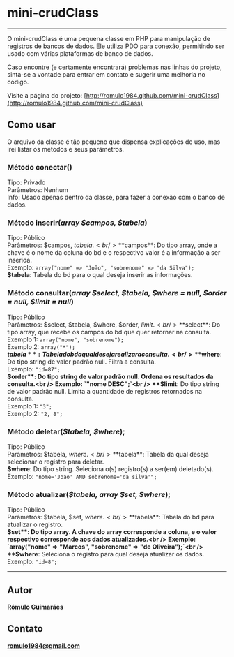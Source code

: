 # mini-crudClass

***

O mini-crudClass é uma pequena classe em PHP para manipulação de registros de bancos de dados.
Ele utiliza PDO para conexão, permitindo ser usado com várias plataformas de banco de dados.

Caso encontre (e certamente encontrará) problemas nas linhas do projeto,
sinta-se a vontade para entrar em contato e sugerir uma melhoria no código.

Visite a página do projeto: [http://romulo1984.github.com/mini-crudClass](http://romulo1984.github.com/mini-crudClass)



## Como usar

O arquivo da classe é tão pequeno que dispensa explicações de uso, mas irei listar os métodos e seus parâmetros.


### Método conectar()
Tipo: Privado <br />
Parâmetros: Nenhum <br />
Info: Usado apenas dentro da classe, para fazer a conexão com o banco de dados.



### Método inserir(_array $campos, $tabela_)
Tipo: Público<br />
Parâmetros: $campos, $tabela.<br />
  **$campos**: Do tipo array, onde a chave é o nome da coluna do bd e o respectivo valor é a informação a ser inserida.<br />
    Exemplo: `array("nome" => "João", "sobrenome" => "da Silva");`<br />
  **$tabela**: Tabela do bd para o qual deseja inserir as informações.<br />



### Método consultar(_array $select, $tabela, $where = null, $order = null, $limit = null_)
Tipo: Público<br />
Parâmetros: $select, $tabela, $where, $order, $limit.<br />
  **$select**: Do tipo array, que recebe os campos do bd que quer retornar na consulta.<br />
    Exemplo 1: `array("nome", "sobrenome");`<br />
    Exemplo 2: `array("*");`<br />
  **$tabela**: Tabela do bd a qual deseja realizar a consulta.<br />
  **$where**: Do tipo string de valor padrão null. Filtra a consulta.<br />
    Exemplo: `"id=87";`<br />
  **$order**: Do tipo string de valor padrão null. Ordena os resultados da consulta.<br />
    Exemplo: `"nome DESC";`<br />
  **$limit**: Do tipo string de valor padrão null. Limita a quantidade de registros retornados na consulta.<br />
    Exemplo 1: `"3";`<br />
    Exemplo 2: `"2, 8";`<br />



### Método deletar(_$tabela, $where_);
Tipo: Público<br />
Parâmetros: $tabela, $where.<br />
  **$tabela**: Tabela da qual deseja selecionar o registro para deletar.<br />
  **$where**: Do tipo string. Seleciona o(s) registro(s) a ser(em) deletado(s).<br />
    Exemplo: `"nome='Joao' AND sobrenome='da silva'";`<br />




### Método atualizar(_$tabela, array $set, $where_);
Tipo: Público<br />
Parâmetros: $tabela, $set, $where.<br />
  **$tabela**: Tabela do bd para atualizar o registro.<br />
  **$set**: Do tipo array. A chave do array corresponde a coluna, e o valor respectivo corresponde aos dados atualizados.<br />
    Exemplo: `array("nome" => "Marcos", "sobrenome" => "de Oliveira");`<br />
  **$where**: Seleciona o registro para qual deseja atualizar os dados.<br />
    Exemplo: `"id=8";`<br />




***

## Autor
**Rômulo Guimarães**

## Contato
**romulo1984@gmail.com**